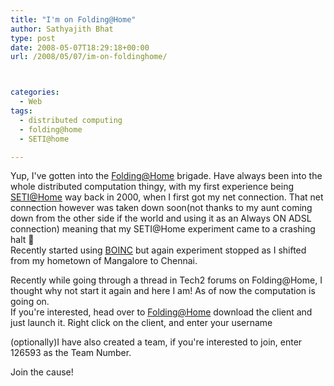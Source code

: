 ```yaml
---
title: "I'm on Folding@Home"
author: Sathyajith Bhat
type: post
date: 2008-05-07T18:29:18+00:00
url: /2008/05/07/im-on-foldinghome/



categories:
  - Web
tags:
  - distributed computing
  - folding@home
  - SETI@home

---
```

Yup, I've gotten into the [Folding@Home][1] brigade. Have always been into the whole distributed computation thingy, with my first experience being [SETI@Home][2] way back in 2000, when I first got my net connection. That net connection however was taken down soon(not thanks to my aunt coming down from the other side if the world and using it as an Always ON ADSL connection) meaning that my SETI@Home experiment came to a crashing halt 🙁  
Recently started using [BOINC][3] but again experiment stopped as I shifted from my hometown of Mangalore to Chennai.

  
Recently while going through a thread in Tech2 forums on Folding@Home, I thought why not start it again and here I am! As of now the computation is going on.  
If you're interested, head over to [Folding@Home][4] download the client and just launch it. Right click on the client, and enter your username

(optionally)I have also created a team, if you're interested to join, enter 126593 as the Team Number.

Join the cause!

 [1]: https://en.wikipedia.org/wiki/Folding%40home
 [2]: https://setiathome.ssl.berkeley.edu/
 [3]: https://boinc.berkeley.edu/
 [4]: https://folding.stanford.edu/
